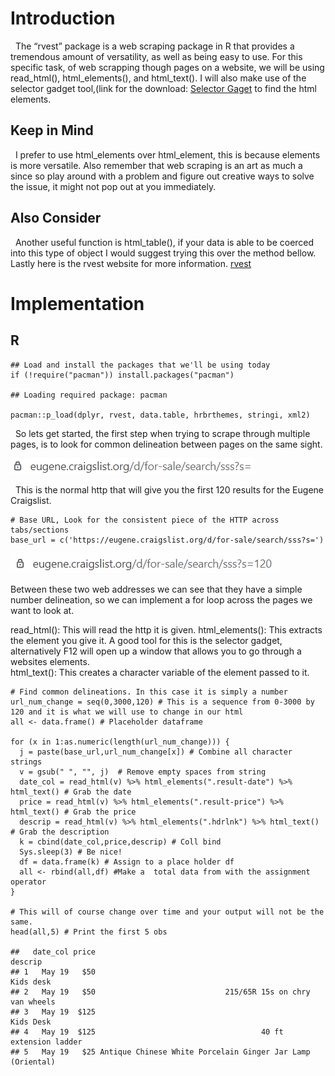 # Introduction

  The “rvest” package is a web scraping package in R that provides a
tremendous amount of versatility, as well as being easy to use. For this
specific task, of web scrapping though pages on a website, we will be
using read\_html(), html\_elements(), and html\_text(). I will also make
use of the selector gadget tool,(link for the download:
[Selector Gaget](https://chrome.google.com/webstore/detail/selectorgadget/mhjhnkcfbdhnjickkkdbjoemdmbfginb>)
to find the html elements.

## Keep in Mind

  I prefer to use html\_elements over html\_element, this is because
elements is more versatile. Also remember that web scraping is an art as
much a since so play around with a problem and figure out creative ways
to solve the issue, it might not pop out at you immediately.

## Also Consider

  Another useful function is html\_table(), if your data is able to be
coerced into this type of object I would suggest trying this over the
method bellow. Lastly here is the rvest website for more information.
[rvest](https://rvest.tidyverse.org/)

# Implementation

## R

    ## Load and install the packages that we'll be using today
    if (!require("pacman")) install.packages("pacman")

    ## Loading required package: pacman

    pacman::p_load(dplyr, rvest, data.table, hrbrthemes, stringi, xml2)

  So lets get started, the first step when trying to scrape through
multiple pages, is to look for common delineation between pages on the
same sight.

<img src="images/Base_url.PNG" width="390" />

  This is the normal http that will give you the first 120 results for
the Eugene Craigslist.

    # Base URL, Look for the consistent piece of the HTTP across tabs/sections
    base_url = c('https://eugene.craigslist.org/d/for-sale/search/sss?s=')

<img src="images/dif_url.PNG" width="432" />

Between these two web addresses we can see that they have a simple
number delineation, so we can implement a for loop across the pages we
want to look at.

read\_html(): This will read the http it is given. html\_elements():
This extracts the element you give it. A good tool for this is the
selector gadget, alternatively F12 will open up a window that allows you
to go through a websites elements.  
html\_text(): This creates a character variable of the element passed to
it.

    # Find common delineations. In this case it is simply a number
    url_num_change = seq(0,3000,120) # This is a sequence from 0-3000 by 120 and it is what we will use to change in our html
    all <- data.frame() # Placeholder dataframe

    for (x in 1:as.numeric(length(url_num_change))) {
      j = paste(base_url,url_num_change[x]) # Combine all character strings
      v = gsub(" ", "", j)  # Remove empty spaces from string
      date_col = read_html(v) %>% html_elements(".result-date") %>% html_text() # Grab the date 
      price = read_html(v) %>% html_elements(".result-price") %>% html_text() # Grab the price 
      descrip = read_html(v) %>% html_elements(".hdrlnk") %>% html_text() # Grab the description 
      k = cbind(date_col,price,descrip) # Coll bind 
      Sys.sleep(3) # Be nice!
      df = data.frame(k) # Assign to a place holder df
      all <- rbind(all,df) #Make a  total data from with the assignment operator
    }

    # This will of course change over time and your output will not be the same.
    head(all,5) # Print the first 5 obs

    ##   date_col price                                                    descrip
    ## 1   May 19   $50                                                  Kids desk
    ## 2   May 19   $50                             215/65R 15s on chry van wheels
    ## 3   May 19  $125                                                  Kids Desk
    ## 4   May 19  $125                                     40 ft extension ladder
    ## 5   May 19   $25 Antique Chinese White Porcelain Ginger Jar Lamp (Oriental)
